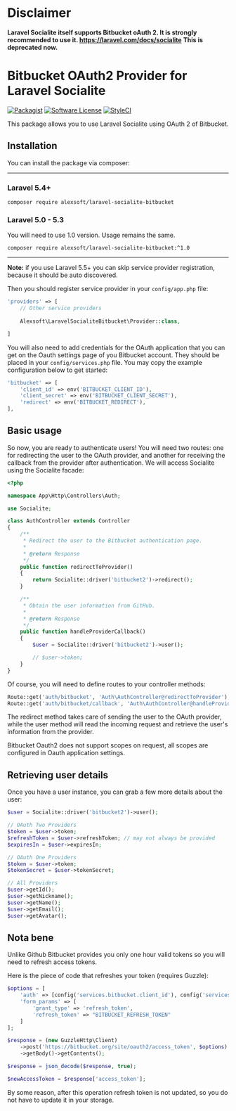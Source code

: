 # Disclaimer
**Laravel Socialite itself supports Bitbucket oAuth 2. It is strongly recommended to use it. https://laravel.com/docs/socialite**
**This is deprecated now.**

# Bitbucket OAuth2 Provider for Laravel Socialite

[![Packagist](https://img.shields.io/packagist/v/alexsoft/laravel-socialite-bitbucket.svg?maxAge=2592000)](https://packagist.org/packages/alexsoft/laravel-socialite-bitbucket)
[![Software License](https://img.shields.io/badge/license-MIT-brightgreen.svg?style=flat-square)](LICENSE.md)
[![StyleCI](https://styleci.io/repos/67543422/shield)](https://styleci.io/repos/67543422)

This package allows you to use Laravel Socialite using OAuth 2 of Bitbucket.

## Installation

You can install the package via composer:

---

### Laravel 5.4+

```
composer require alexsoft/laravel-socialite-bitbucket
```

### Laravel 5.0 - 5.3

You will need to use 1.0 version. Usage remains the same.

```
composer require alexsoft/laravel-socialite-bitbucket:^1.0
```

---

**Note:** if you use Laravel 5.5+ you can skip service provider registration, because it should be auto discovered.

Then you should register service provider in your `config/app.php` file:

```php
'providers' => [
    // Other service providers
    
    Alexsoft\LaravelSocialiteBitbucket\Provider::class,

]
```

You will also need to add credentials for the OAuth application that you can get on the Oauth settings page of you Bitbucket account. They should be placed in your `config/services.php` file. You may copy the example configuration below to get started:

```php
'bitbucket' => [
    'client_id' => env('BITBUCKET_CLIENT_ID'),
    'client_secret' => env('BITBUCKET_CLIENT_SECRET'),
    'redirect' => env('BITBUCKET_REDIRECT'),
],
```

## Basic usage

So now, you are ready to authenticate users! You will need two routes: one for redirecting the user to the OAuth provider, and another for receiving the callback from the provider after authentication. We will access Socialite using the Socialite facade:

```php
<?php

namespace App\Http\Controllers\Auth;

use Socialite;

class AuthController extends Controller
{
    /**
     * Redirect the user to the Bitbucket authentication page.
     *
     * @return Response
     */
    public function redirectToProvider()
    {
        return Socialite::driver('bitbucket2')->redirect();
    }

    /**
     * Obtain the user information from GitHub.
     *
     * @return Response
     */
    public function handleProviderCallback()
    {
        $user = Socialite::driver('bitbucket2')->user();

        // $user->token;
    }
}
```

Of course, you will need to define routes to your controller methods:

```php
Route::get('auth/bitbucket', 'Auth\AuthController@redirectToProvider');
Route::get('auth/bitbucket/callback', 'Auth\AuthController@handleProviderCallback');
```

The redirect method takes care of sending the user to the OAuth provider, while the user method will read the incoming request and retrieve the user's information from the provider.

Bitbucket Oauth2 does not support scopes on request, all scopes are configured in Oauth application settings.

## Retrieving user details

Once you have a user instance, you can grab a few more details about the user:

```php
$user = Socialite::driver('bitbucket2')->user();

// OAuth Two Providers
$token = $user->token;
$refreshToken = $user->refreshToken; // may not always be provided
$expiresIn = $user->expiresIn;

// OAuth One Providers
$token = $user->token;
$tokenSecret = $user->tokenSecret;

// All Providers
$user->getId();
$user->getNickname();
$user->getName();
$user->getEmail();
$user->getAvatar();
```

## Nota bene

Unlike Github Bitbucket provides you only one hour valid tokens so you will need to refresh access tokens.

Here is the piece of code that refreshes your token (requires Guzzle):

```php
$options = [
    'auth' => [config('services.bitbucket.client_id'), config('services.bitbucket.client_secret')],
    'form_params' => [
        'grant_type' => 'refresh_token',
        'refresh_token' => "BITBUCKET_REFRESH_TOKEN"
    ]
];

$response = (new GuzzleHttp\Client)
    ->post('https://bitbucket.org/site/oauth2/access_token', $options)
    ->getBody()->getContents();

$response = json_decode($response, true);

$newAccessToken = $response['access_token'];
```

By some reason, after this operation refresh token is not updated, so you do not have to update it in your storage.
